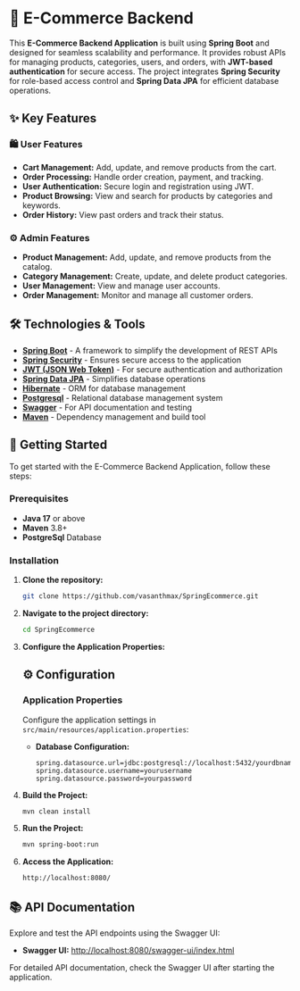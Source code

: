 # 🛒 E-Commerce Backend

This **E-Commerce Backend Application** is built using **Spring Boot** and designed for seamless scalability and performance. It provides robust APIs for managing products, categories, users, and orders, with **JWT-based authentication** for secure access. The project integrates **Spring Security** for role-based access control and **Spring Data JPA** for efficient database operations.

## ✨ Key Features

### 🛍️ User Features

- **Cart Management:** Add, update, and remove products from the cart.
- **Order Processing:** Handle order creation, payment, and tracking.
- **User Authentication:** Secure login and registration using JWT.
- **Product Browsing:** View and search for products by categories and keywords.
- **Order History:** View past orders and track their status.

### ⚙️ Admin Features

- **Product Management:** Add, update, and remove products from the catalog.
- **Category Management:** Create, update, and delete product categories.
- **User Management:** View and manage user accounts.
- **Order Management:** Monitor and manage all customer orders.

## 🛠️ Technologies & Tools

- **[Spring Boot](https://spring.io/projects/spring-boot)** - A framework to simplify the development of REST APIs
- **[Spring Security](https://spring.io/projects/spring-security)** - Ensures secure access to the application
- **[JWT (JSON Web Token)](https://jwt.io/)** - For secure authentication and authorization
- **[Spring Data JPA](https://spring.io/projects/spring-data-jpa)** - Simplifies database operations
- **[Hibernate](https://hibernate.org/)** - ORM for database management
- **[Postgresql](https://www.postgresql.org/)** - Relational database management system
- **[Swagger](https://swagger.io/)** - For API documentation and testing
- **[Maven](https://maven.apache.org/)** - Dependency management and build tool

## 🚀 Getting Started

To get started with the E-Commerce Backend Application, follow these steps:

### Prerequisites

- **Java 17** or above
- **Maven** 3.8+
- **PostgreSql** Database

### Installation

1. **Clone the repository:**

   ```bash
   git clone https://github.com/vasanthmax/SpringEcommerce.git

2. **Navigate to the project directory:**

   ```bash
   cd SpringEcommerce

3. **Configure the Application Properties:**

    ## ⚙️ Configuration

    ### Application Properties

    Configure the application settings in `src/main/resources/application.properties`:

    - **Database Configuration:**
      
       ```properties
      spring.datasource.url=jdbc:postgresql://localhost:5432/yourdbname
      spring.datasource.username=yourusername
      spring.datasource.password=yourpassword

4. **Build the Project:**

   ```bash
   mvn clean install

5. **Run the Project:**

   ```bash
   mvn spring-boot:run

5. **Access the Application:**

   ```bash
   http://localhost:8080/

## 📚 API Documentation

Explore and test the API endpoints using the Swagger UI:

- **Swagger UI:** [http://localhost:8080/swagger-ui/index.html](http://localhost:8080/swagger-ui/index.html)

For detailed API documentation, check the Swagger UI after starting the application.
  
